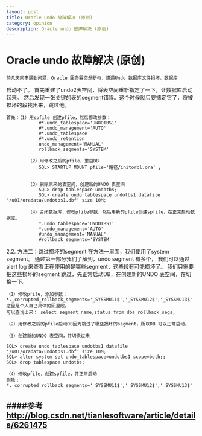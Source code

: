 ```yaml
---
layout: post
title: Oracle undo 故障解决 (原创)
category: opinion
description: Oracle undo 故障解决 (原创)
---
```


# Oracle undo 故障解决 (原创)

	前几天同事遇到问题，Oracle 服务器突然断电，遭遇Undo 数据库文件损坏。数据库
启动不了。 首先重建了undo2表空间，将表空间重新指定了一下，让数据库启动起来。
然后发现一张关键的表的segment错误。这个时候就只要搞定它了，将被损坏的段找出来，跳过他。

	首先：（1）用spfile 创建pfile，然后修改参数：
			  	#*.undo_tablespace='UNDOTBS1'
			  	#*.undo_management='AUTO'
			  	#*.undo_tablespace
				#*.undo_retention
				undo_management='MANUAL'
				rollback_segments='SYSTEM'
		
			（2）用修改之后的pfile，重启DB
				SQL> STARTUP MOUNT pfile='路径/initorcl.ora' ;
				
				
			（3）删除原来的表空间，创建新的UNDO 表空间
				SQL> drop tablespace undotbs;
				SQL> create undo tablespace undotbs1 datafile '/u01/oradata/undotbs1.dbf' size 10M;
 
			（4）关闭数据库，修改pfile参数，然后用新的pfile创建spfile，在正常启动数据库。
				*.undo_tablespace='UNDOTBS1'
				*.undo_management='AUTO'
				#undo_management='MANUAL'
				#rollback_segments='SYSTEM'
 
 
2.2. 方法二：跳过损坏的segment
 在方法一里面，我们使用了system segment。 
 通过第一部分我们了解到，undo segment 有多个，
 我们可以通过alert log 来查看正在使用的是哪些segment，这些段有可能损坏了。 
 我们只需要把这些损坏的segment 跳过，先正常启动DB，在创建新的UNDO 表空间，在切换一下。
 
	（1）修改pfile，添加参数：
	*._corrupted_rollback_segments='_SYSSMU11$','_SYSSMU12$','_SYSSMU13$'
 	这里是个人自己具体的回退段。
 	可以查询出来： select segment_name,status from dba_rollback_segs;  
 
	（2）用修改之后的pfile启动DB因为跳过了哪些损坏的segment，所以DB 可以正常启动。
 
	（3）创建新的UNDO 表空间，并切换过来
 
	SQL> create undo tablespace undotbs1 datafile '/u01/oradata/undotbs1.dbf' size 10M;
	SQL> alter system set undo_tablespace=undotbs1 scope=both;;
	SQL> drop tablespace undotbs;
 
	（4）修改pfile，创建spfile，并正常启动
	删除：*._corrupted_rollback_segments='_SYSSMU11$','_SYSSMU12$','_SYSSMU13$'
	
####参考<http://blog.csdn.net/tianlesoftware/article/details/6261475>
----

